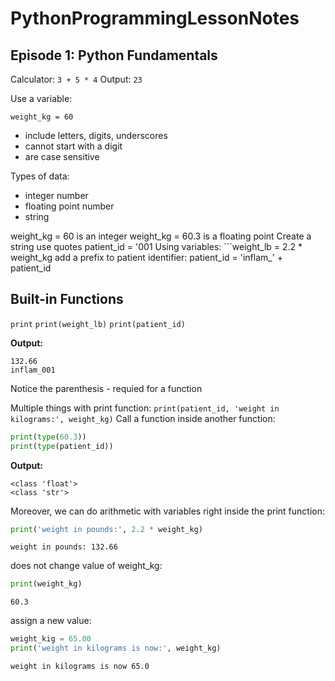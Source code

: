 # PythonProgrammingLessonNotes

## Episode 1: Python Fundamentals

Calculator:
```3 + 5 * 4```
Output:
```23```

Use a variable:

```weight_kg = 60```

* include letters, digits, underscores
* cannot start with a digit
* are case sensitive

Types of data:
* integer number
* floating point number
* string

weight_kg = 60 is an integer
weight_kg = 60.3 is a floating point
Create a string use quotes
patient_id = '001
Using variables: ```weight_lb = 2.2 * weight_kg
add a prefix to patient identifier:
patient_id = 'inflam_' + patient_id

## Built-in Functions
```print```
```print(weight_lb)```
```print(patient_id)```

**Output:**
```
132.66
inflam_001
```

Notice the parenthesis - requied for a function

Multiple things  with print function:
```print(patient_id, 'weight in kilograms:', weight_kg)```
Call a function inside another function:
```python
print(type(60.3))
print(type(patient_id))
```

**Output:**
```output
<class 'float'>
<class 'str'>
```
Moreover, we can do arithmetic with variables right inside the print function:
```python
print('weight in pounds:', 2.2 * weight_kg)
```
```output
weight in pounds: 132.66
```
does not change value of weight_kg:
```python
print(weight_kg)
```
```output
60.3
```

assign a new value:
```python
weight_kig = 65.00
print('weight in kilograms is now:', weight_kg)
```

```output
weight in kilograms is now 65.0
```
